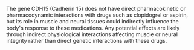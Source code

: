 The gene CDH15 (Cadherin 15) does not have direct pharmacokinetic or pharmacodynamic interactions with drugs such as clopidogrel or aspirin, but its role in muscle and neural tissues could indirectly influence the body's response to these medications. Any potential effects are likely through indirect physiological interactions affecting muscle or neural integrity rather than direct genetic interactions with these drugs.